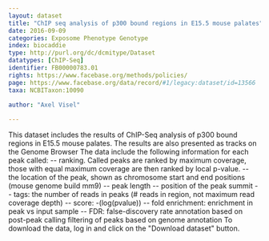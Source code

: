 ```yaml
---
layout: dataset  
title: "ChIP seq analysis of p300 bound regions in E15.5 mouse palates"  
date: 2016-09-09  
categories: Exposome Phenotype Genotype  
index: biocaddie  
type: http://purl.org/dc/dcmitype/Dataset  
datatypes: [ChIP-Seq]  
identifier: FB00000783.01  
rights: https://www.facebase.org/methods/policies/  
page: https://www.facebase.org/data/record/#1/legacy:dataset/id=13566  
taxa: NCBITaxon:10090  
  
author: "Axel Visel"  

---
```

 This dataset includes the results of ChIP-Seq analysis of p300 bound regions in E15.5 mouse palates. The results are also presented as tracks on the Genome Browser The data include the following information for each peak called: -- ranking. Called peaks are ranked by maximum coverage, those with equal maximum coverage are then ranked by local p-value. -- the location of the peak, shown as chromosome start and end positions (mouse genome build mm9) -- peak length -- position of the peak summit -- tags: the number of reads in peaks (# reads in region, not maximum read coverage depth) -- score: -(log(pvalue)) -- fold enrichment: enrichment in peak vs input sample -- FDR: false-discovery rate annotation based on post-peak calling filtering of peaks based on genome annotation To download the data, log in and click on the &quot;Download dataset&quot; button.   

